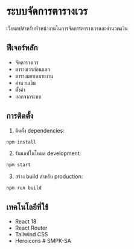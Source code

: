 # ระบบจัดการตารางเวร

เว็บแอปสำหรับหัวหน้างานในการจัดการตารางเวรและคำนวณเงิน

## ฟีเจอร์หลัก

- จัดตารางเวร
- ตารางเวรก่อนแลก
- ตารางมอบหมายงาน
- คำนวนเงิน
- ตั้งค่า
- ออกจากระบบ

## การติดตั้ง

1. ติดตั้ง dependencies:
```bash
npm install
```

2. รันแอปในโหมด development:
```bash
npm start
```

3. สร้าง build สำหรับ production:
```bash
npm run build
```

## เทคโนโลยีที่ใช้

- React 18
- React Router
- Tailwind CSS
- Heroicons
#   S M P K - S A  
 